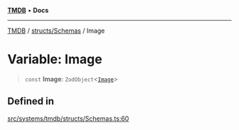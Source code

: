 [**TMDB**](../../../README.md) • **Docs**

***

[TMDB](../../../README.md) / [structs/Schemas](../README.md) / Image

# Variable: Image

> `const` **Image**: `ZodObject`\<[`Image`](../type-aliases/Image.md)\>

## Defined in

[src/systems/tmdb/structs/Schemas.ts:60](https://github.com/Norviah/media-hub/blob/e3dc67aa1738d9ad44e6a4419ef7e26de86e1452/src/systems/tmdb/structs/Schemas.ts#L60)
